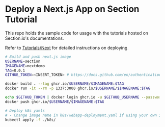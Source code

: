 # Deploy a Next.js App on Section Tutorial

This repo holds the sample code for usage with the tutorials hosted on Section.io's documentations.

Refer to [Tutorials/Next](https://www.section.io/docs/tutorials/next) for detailed instructions on deploying.

```bash
# Build and push next.js image
USERNAME=section
IMAGENAME=nextdemo
TAG=0.0.1
GITHUB_TOKEN=<INSERT_TOKEN> # https://docs.github.com/en/authentication/keeping-your-account-and-data-secure/creating-a-personal-access-token

docker build . --tag ghcr.io/$USERNAME/$IMAGENAME:$TAG
docker run -it --rm -p 1337:3000 ghcr.io/$USERNAME/$IMAGENAME:$TAG

echo $GITHUB_TOKEN | docker login ghcr.io -u $GITHUB_USERNAME --password-stdin
docker push ghcr.io/$USERNAME/$IMAGENAME:$TAG

# Deploy k8s yamls
# - Change image name in k8s/webapp-deployment.yaml if using your own image instead
kubectl apply -f ./k8s/
```
